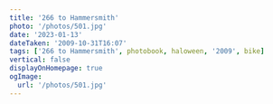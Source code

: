 ```yaml
---
title: '266 to Hammersmith'
photo: '/photos/501.jpg'
date: '2023-01-13'
dateTaken: '2009-10-31T16:07'
tags: ['266 to Hammersmith', photobook, haloween, '2009', bike]
vertical: false
displayOnHomepage: true
ogImage:
  url: '/photos/501.jpg'
---
```

